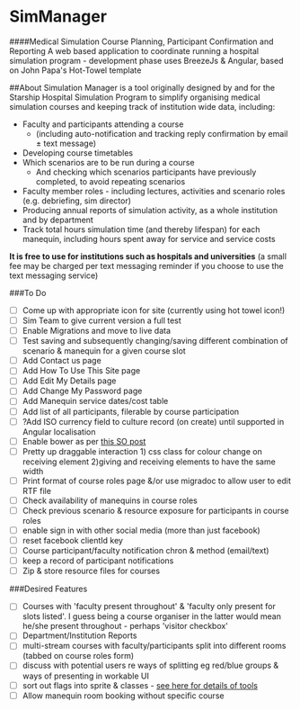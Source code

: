 # SimManager 
####Medical Simulation Course Planning, Participant Confirmation and Reporting
A web based application to coordinate running a hospital simulation program - development phase
uses BreezeJs & Angular, based on John Papa's Hot-Towel template

##About
Simulation Manager is a tool originally designed by and for the Starship Hospital Simulation Program to simplify
organising medical simulation courses and keeping track of institution wide data, including:
* Faculty and participants attending a course
  * (including auto-notification and tracking reply confirmation by email ± text message)
* Developing course timetables
* Which scenarios are to be run during a course 
  * And checking which scenarios participants have previously completed, to avoid repeating scenarios
* Faculty member roles - including lectures, activities and scenario roles (e.g. debriefing, sim director)
* Producing annual reports of simulation activity, as a whole institution and by department
* Track total hours simulation time (and thereby lifespan) for each manequin, including hours spent away for service and service costs

**It is free to use for institutions such as hospitals and universities** (a small fee may be charged per text messaging reminder if you choose to use the text messaging service)

###To Do
- [ ] Come up with appropriate icon for site (currently using hot towel icon!)
- [ ] Sim Team to give current version a full test
- [ ] Enable Migrations and move to live data
- [ ] Test saving and subsequently changing/saving different combination of scenario & manequin for a given course slot
- [ ] Add Contact us page
- [ ] Add How To Use This Site page
- [ ] Add Edit My Details page
- [ ] Add Change My Password page
- [ ] Add Manequin service dates/cost table
- [ ] Add list of all participants, filerable by course participation
- [ ] ?Add ISO currency field to culture record (on create) until supported in Angular localisation
- [ ] Enable bower as per [this SO post](http://stackoverflow.com/questions/31872622/using-grunt-bower-gulp-npm-with-visual-studio-2015-for-a-asp-net-4-5-project)
- [ ] Pretty up draggable interaction 1) css class for colour change on receiving element 2)giving and receiving elements to have the same width
- [ ] Print format of course roles page &/or use migradoc to allow user to edit RTF file
- [ ] Check availability of manequins in course roles
- [ ] Check previous scenario & resource exposure for participants in course roles
- [ ] enable sign in with other social media (more than just facebook)
- [ ] reset facebook clientId key
- [ ] Course participant/faculty notification chron & method (email/text)
- [ ] keep a record of participant notifications
- [ ] Zip & store resource files for courses

###Desired Features
- [ ] Courses with 'faculty present throughout' & 'faculty only present for slots listed'. I guess being a course organiser in the latter would mean he/she present throughout - perhaps 'visitor checkbox'
- [ ] Department/Institution Reports
- [ ] multi-stream courses with faculty/participants split into different rooms (tabbed on course roles form)
- [ ] discuss with potential users re ways of splitting eg red/blue groups & ways of presenting in workable UI
- [ ] sort out flags into sprite & classes - [see here for details of tools](https://css-tricks.com/css-sprites/)
- [ ] Allow manequin room booking without specific course
